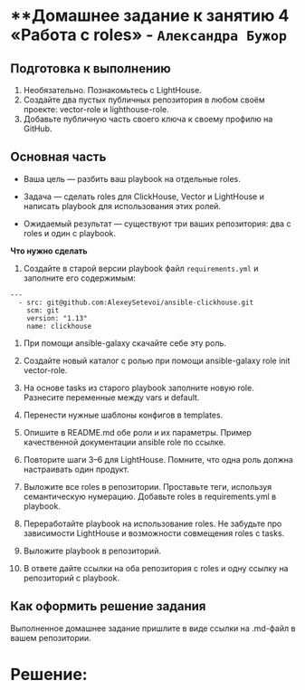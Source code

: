 # **Домашнее задание к занятию 4 «Работа с roles» - `Александра Бужор`
## **Подготовка к выполнению**

1. Необязательно. Познакомьтесь с LightHouse.
2. Создайте два пустых публичных репозитория в любом своём проекте: vector-role и lighthouse-role.
3. Добавьте публичную часть своего ключа к своему профилю на GitHub.
## **Основная часть**
- Ваша цель — разбить ваш playbook на отдельные roles.

- Задача — сделать roles для ClickHouse, Vector и LightHouse и написать playbook для использования этих ролей.

- Ожидаемый результат — существуют три ваших репозитория: два с roles и один с playbook.

 **Что нужно сделать**

1. Создайте в старой версии playbook файл `requirements.yml` и заполните его содержимым:
````
---
  - src: git@github.com:AlexeySetevoi/ansible-clickhouse.git
    scm: git
    version: "1.13"
    name: clickhouse 

````

1. При помощи ansible-galaxy скачайте себе эту роль.

2. Создайте новый каталог с ролью при помощи ansible-galaxy role init vector-role.

3. На основе tasks из старого playbook заполните новую role. Разнесите переменные между vars и default.

4. Перенести нужные шаблоны конфигов в templates.

5. Опишите в README.md обе роли и их параметры. Пример качественной документации ansible role по ссылке.

6. Повторите шаги 3–6 для LightHouse. Помните, что одна роль должна настраивать один продукт.

7. Выложите все roles в репозитории. Проставьте теги, используя семантическую нумерацию. Добавьте roles в requirements.yml в playbook.

8. Переработайте playbook на использование roles. Не забудьте про зависимости LightHouse и возможности совмещения roles с tasks.

9. Выложите playbook в репозиторий.

10. В ответе дайте ссылки на оба репозитория с roles и одну ссылку на репозиторий с playbook.

## **Как оформить решение задания**
Выполненное домашнее задание пришлите в виде ссылки на .md-файл в вашем репозитории.
 
# **Решение:**



